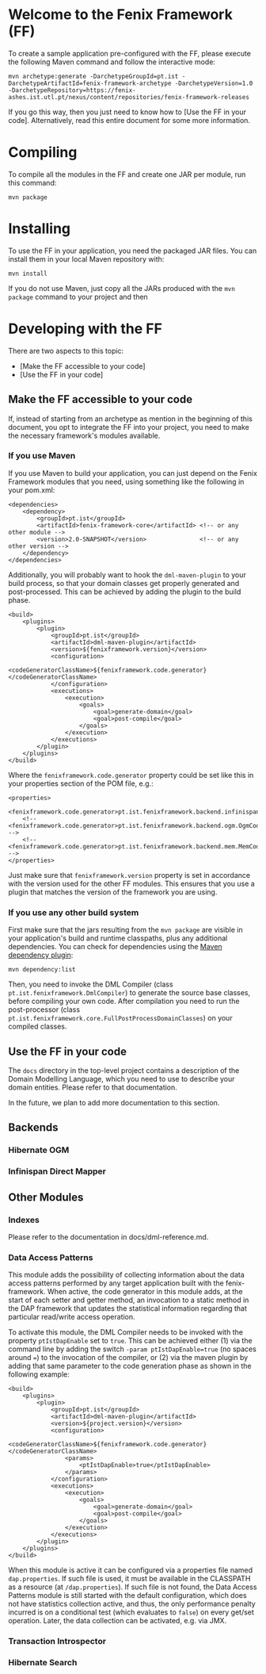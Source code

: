 # Welcome to the Fenix Framework (FF)

To create a sample application pre-configured with the FF, please execute the
following Maven command and follow the interactive mode:

    mvn archetype:generate -DarchetypeGroupId=pt.ist -DarchetypeArtifactId=fenix-framework-archetype -DarchetypeVersion=1.0 -DarchetypeRepository=https://fenix-ashes.ist.utl.pt/nexus/content/repositories/fenix-framework-releases

If you go this way, then you just need to know how to
[Use the FF in your code].  Alternatively, read this entire document for some
more information.


# Compiling

To compile all the modules in the FF and create one JAR per module, run this
command:

    mvn package
    
# Installing

To use the FF in your application, you need the packaged JAR files.  You can
install them in your local Maven repository with:

    mvn install

If you do not use Maven, just copy all the JARs produced with the `mvn
package` command to your project and then

# Developing with the FF

There are two aspects to this topic:

  * [Make the FF accessible to your code]
  * [Use the FF in your code]

## Make the FF accessible to your code

If, instead of starting from an archetype as mention in the beginning of this
document, you opt to integrate the FF into your project, you need to make the
necessary framework's modules available.

### If you use Maven

If you use Maven to build your application, you can just depend on the Fenix
Framework modules that you need, using something like the following in your
pom.xml:

    <dependencies>
        <dependency>
            <groupId>pt.ist</groupId>
            <artifactId>fenix-framework-core</artifactId> <!-- or any other module -->
            <version>2.0-SNAPSHOT</version>               <!-- or any other version -->
        </dependency>
    </dependencies>
    
Additionally, you will probably want to hook the `dml-maven-plugin` to your
build process, so that your domain classes get properly generated and
post-processed.  This can be achieved by adding the plugin to the build phase.

    <build>
        <plugins>
            <plugin>
                <groupId>pt.ist</groupId>
                <artifactId>dml-maven-plugin</artifactId>
                <version>${fenixframework.version}</version>
                <configuration>
                    <codeGeneratorClassName>${fenixframework.code.generator}</codeGeneratorClassName>
                </configuration>
                <executions>
                    <execution>
                        <goals>
                            <goal>generate-domain</goal>
                            <goal>post-compile</goal>
                        </goals>
                    </execution>
                </executions>
            </plugin>
        </plugins>
    </build>

Where the `fenixframework.code.generator` property could be set like this in
your properties section of the POM file, e.g.:

    <properties>
        <fenixframework.code.generator>pt.ist.fenixframework.backend.infinispan.InfinispanCodeGenerator</fenixframework.code.generator>
        <!-- <fenixframework.code.generator>pt.ist.fenixframework.backend.ogm.OgmCodeGenerator</fenixframework.code.generator> -->
        <!-- <fenixframework.code.generator>pt.ist.fenixframework.backend.mem.MemCodeGenerator</fenixframework.code.generator> -->
    </properties>

Just make sure that `fenixframework.version` property is set in accordance
with the version used for the other FF modules.  This ensures that you use a
plugin that matches the version of the framework you are using.

### If you use any other build system

First make sure that the jars resulting from the `mvn package` are visible in
your application's build and runtime classpaths, plus any additional
dependencies.  You can check for dependencies using the
[Maven dependency plugin][1]:

    mvn dependency:list

[1]: http://www.google.com/search?q=maven+dependency+plugin

Then, you need to invoke the DML Compiler (class
`pt.ist.fenixframework.DmlCompiler`) to generate the source base classes,
before compiling your own code.  After compilation you need to run the
post-processor (class
`pt.ist.fenixframework.core.FullPostProcessDomainClasses`) on your compiled
classes.

## Use the FF in your code

The `docs` directory in the top-level project contains a description of the
Domain Modelling Language, which you need to use to describe your domain
entities.  Please refer to that documentation.

In the future, we plan to add more documentation to this section.

## Backends

### Hibernate OGM

### Infinispan Direct Mapper

## Other Modules

### Indexes

Please refer to the documentation in docs/dml-reference.md.


### Data Access Patterns

This module adds the possibility of collecting information about the data
access patterns performed by any target application built with the
fenix-framework.  When active, the code generator in this module adds, at the
start of each setter and getter method, an invocation to a static method in
the DAP framework that updates the statistical information regarding that
particular read/write access operation.

To activate this module, the DML Compiler needs to be invoked with the
property `ptIstDapEnable` set to `true`.  This can be achieved either (1) via
the command line by adding the switch `-param ptIstDapEnable=true` (no spaces
around `=`) to the invocation of the compiler, or (2) via the maven plugin by
adding that same parameter to the code generation phase as shown in the
following example:

    <build>
        <plugins>
            <plugin>
                <groupId>pt.ist</groupId>
                <artifactId>dml-maven-plugin</artifactId>
                <version>${project.version}</version>
                <configuration>
                    <codeGeneratorClassName>${fenixframework.code.generator}</codeGeneratorClassName>
                    <params>
                        <ptIstDapEnable>true</ptIstDapEnable>
                    </params>
                </configuration>
                <executions>
                    <execution>
                        <goals>
                            <goal>generate-domain</goal>
                            <goal>post-compile</goal>
                        </goals>
                    </execution>
                </executions>
            </plugin>
        </plugins>
    </build>

When this module is active it can be configured via a properties file named
`dap.properties`.  If such file is used, it must be available in the CLASSPATH
as a resource (at `/dap.properties`).  If such file is not found, the Data
Access Patterns module is still started with the default configuration, which
does not have statistics collection active, and thus, the only performance
penalty incurred is on a conditional test (which evaluates to `false`) on
every get/set operation.  Later, the data collection can be activated,
e.g. via JMX.

### Transaction Introspector


### Hibernate Search


